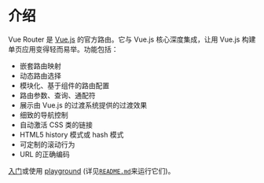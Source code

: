 # 介绍

<VueSchoolLink
  href="https://vueschool.io/courses/vue-router-4-for-everyone"
  title="Learn how to build powerful Single Page Applications with the Vue Router on Vue School"
/>

Vue Router 是 [Vue.js](http://v3.vuejs.org) 的官方路由。它与 Vue.js 核心深度集成，让用 Vue.js 构建单页应用变得轻而易举。功能包括：

- 嵌套路由映射
- 动态路由选择
- 模块化、基于组件的路由配置
- 路由参数、查询、通配符
- 展示由 Vue.js 的过渡系统提供的过渡效果
- 细致的导航控制
- 自动激活 CSS 类的链接
- HTML5 history 模式或 hash 模式
- 可定制的滚动行为
- URL 的正确编码

[入门](./guide/)或使用 [playground](https://github.com/vuejs/router/tree/main/playground) (详见[`README.md`](https://github.com/vuejs/router)来运行它们)。

<HomeSponsors />

<script setup>
import HomeSponsors from '../.vitepress/components/HomeSponsors.vue'
</script>
